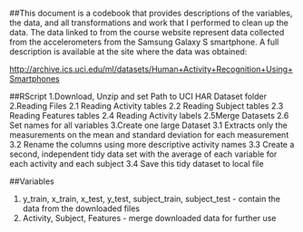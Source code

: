 ##This document is a codebook that provides descriptions of the variables, the data, and all transformations and work that I performed to clean up the data.
The data linked to from the course website represent data collected from the accelerometers from the Samsung Galaxy S smartphone. A full description is available at the site where the data was obtained:

http://archive.ics.uci.edu/ml/datasets/Human+Activity+Recognition+Using+Smartphones

##RScript
1.Download, Unzip and set Path to UCI HAR Dataset folder
2.Reading Files
    2.1 Reading Activity tables
    2.2 Reading Subject tables
    2.3 Reading Features tables
    2.4 Reading Activity labels
    2.5Merge Datasets
    2.6 Set names for all variables
3.Create one large Dataset
    3.1 Extracts only the measurements on the mean and standard deviation for each measurement
    3.2 Rename the columns using more descriptive activity names
    3.3 Create a second, independent tidy data set with the average of each variable for each activity and each subject
    3.4 Save this tidy dataset to local file
    
##Variables
1. y_train, x_train, x_test, y_test, subject_train, subject_test - contain the data from the downloaded files
2. Activity, Subject, Features - merge downloaded data for further use